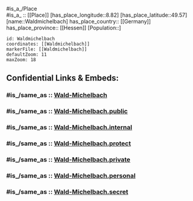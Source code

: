 ﻿---
confidential: public
isDeleted: false
location:
- 49.57
- 8.82
mapmarker: city
mapzoom:
- 7
- 12
SpocWebEntityId: 35413
tags:
- geo/City
type: City
---

#is_a_/Place  
#is_a_ :: [[Place]] 
[has_place_longitude::8.82] 
[has_place_latitude::49.57] 
[name::Waldmichelbach] 
has_place_country:: [[Germany]]  
has_place_province:: [[Hessen]] 
[Population::] 



```leaflet
id: Waldmichelbach
coordinates: [[Waldmichelbach]] 
markerFile: [[Waldmichelbach]] 
defaultZoom: 11 
maxZoom: 18
```


## Confidential Links & Embeds: 

### #is_/same_as :: [Wald-Michelbach](/_Standards/Earth/Continent/Europe/Europe~Central/Germany/Germany~West/Hessen/counties~Hessen/Bergstraße/cities~Bergstraße/Wald-Michelbach.md) 

### #is_/same_as :: [Wald-Michelbach.public](/_public/Earth/Continent/Europe/Europe~Central/Germany/Germany~West/Hessen/counties~Hessen/Bergstraße/cities~Bergstraße/Wald-Michelbach.public.md) 

### #is_/same_as :: [Wald-Michelbach.internal](/_internal/Earth/Continent/Europe/Europe~Central/Germany/Germany~West/Hessen/counties~Hessen/Bergstraße/cities~Bergstraße/Wald-Michelbach.internal.md) 

### #is_/same_as :: [Wald-Michelbach.protect](/_protect/Earth/Continent/Europe/Europe~Central/Germany/Germany~West/Hessen/counties~Hessen/Bergstraße/cities~Bergstraße/Wald-Michelbach.protect.md) 

### #is_/same_as :: [Wald-Michelbach.private](/_private/Earth/Continent/Europe/Europe~Central/Germany/Germany~West/Hessen/counties~Hessen/Bergstraße/cities~Bergstraße/Wald-Michelbach.private.md) 

### #is_/same_as :: [Wald-Michelbach.personal](/_personal/Earth/Continent/Europe/Europe~Central/Germany/Germany~West/Hessen/counties~Hessen/Bergstraße/cities~Bergstraße/Wald-Michelbach.personal.md) 

### #is_/same_as :: [Wald-Michelbach.secret](/_secret/Earth/Continent/Europe/Europe~Central/Germany/Germany~West/Hessen/counties~Hessen/Bergstraße/cities~Bergstraße/Wald-Michelbach.secret.md)

